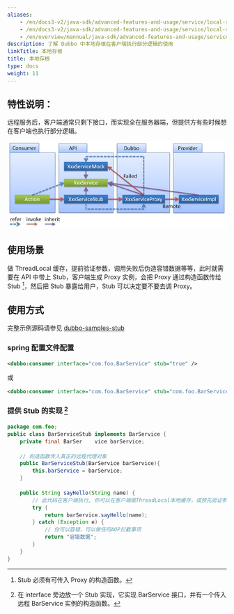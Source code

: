 ```yaml
---
aliases:
    - /en/docs3-v2/java-sdk/advanced-features-and-usage/service/local-stub/
    - /en/docs3-v2/java-sdk/advanced-features-and-usage/service/local-stub/
    - /en/overview/mannual/java-sdk/advanced-features-and-usage/service/local-stub/
description: 了解 Dubbo 中本地存根在客户端执行部分逻辑的使用
linkTitle: 本地存根
title: 本地存根
type: docs
weight: 11
---
```


## 特性说明：

远程服务后，客户端通常只剩下接口，而实现全在服务器端，但提供方有些时候想在客户端也执行部分逻辑。

![/user-guide/images/stub.jpg](/imgs/user/stub.jpg)

## 使用场景
做 ThreadLocal 缓存，提前验证参数，调用失败后伪造容错数据等等，此时就需要在 API 中带上 Stub，客户端生成 Proxy 实例，会把 Proxy 通过构造函数传给 Stub [^1]，然后把 Stub 暴露给用户，Stub 可以决定要不要去调 Proxy。

## 使用方式

完整示例源码请参见 [dubbo-samples-stub](https://github.com/apache/dubbo-samples/tree/master/2-advanced/dubbo-samples-stub)

### spring 配置文件配置

```xml
<dubbo:consumer interface="com.foo.BarService" stub="true" />
```

或

```xml
<dubbo:consumer interface="com.foo.BarService" stub="com.foo.BarServiceStub" />
```

### 提供 Stub 的实现 [^2]

```java
package com.foo;
public class BarServiceStub implements BarService {
    private final BarSer    vice barService;
    
    // 构造函数传入真正的远程代理对象
    public BarServiceStub(BarService barService){
        this.barService = barService;
    }
 
    public String sayHello(String name) {
        // 此代码在客户端执行, 你可以在客户端做ThreadLocal本地缓存，或预先验证参数是否合法，等等
        try {
            return barService.sayHello(name);
        } catch (Exception e) {
            // 你可以容错，可以做任何AOP拦截事项
            return "容错数据";
        }
    }
}
```

[^1]: Stub 必须有可传入 Proxy 的构造函数。
[^2]: 在 interface 旁边放一个 Stub 实现，它实现 BarService 接口，并有一个传入远程 BarService 实例的构造函数。
